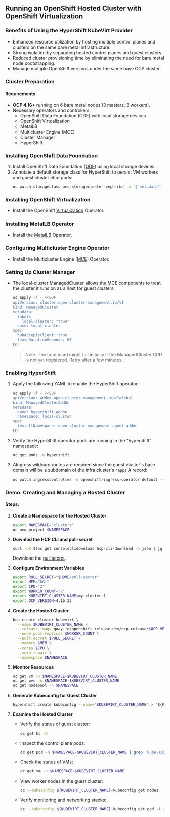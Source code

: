 ## Running an OpenShift Hosted Cluster with OpenShift Virtualization

### Benefits of Using the HyperShift KubeVirt Provider
- Enhanced resource utilization by hosting multiple control planes and clusters on the same bare metal infrastructure.
- Strong isolation by separating hosted control planes and guest clusters.
- Reduced cluster provisioning time by eliminating the need for bare metal node bootstrapping.
- Manage multiple OpenShift versions under the same base OCP cluster.

### Cluster Preparation
#### Requirements
- **OCP 4.16+** running on 6 bare metal nodes (3 masters, 3 workers).
- Necessary operators and controllers:
  - OpenShift Data Foundation (ODF) with local storage devices
  - OpenShift Virtualization
  - MetalLB
  - Multicluster Engine (MCE)
  - Cluster Manager
  - HyperShift

### Installing OpenShift Data Foundation
1. Install OpenShift Data Foundation ([ODF](https://github.com/pancongliang/openshift/blob/main/storage/odf/readme.md)) using local storage devices.
2. Annotate a default storage class for HyperShift to persist VM workers and guest cluster etcd pods:
   ```bash
   oc patch storageclass ocs-storagecluster-ceph-rbd -p '{"metadata": {"annotations":{"storageclass.kubernetes.io/is-default-class":"true"}}}'
   ```

### Installing OpenShift Virtualization
- Install the OpenShift [Virtualization](https://github.com/pancongliang/openshift/blob/main/virtualization/readme.md) Operator.

### Installing MetalLB Operator
- Install the [MetalLB](https://github.com/pancongliang/openshift/blob/main/operator/metallb/readme.md) Operator.

### Configuring Multicluster Engine Operator
- Install the Multicluster Engine ([MCE](https://github.com/pancongliang/openshift/blob/main/operator/mce/readme.md)) Operator.

### Setting Up Cluster Manager
- The local-cluster ManagedCluster allows the MCE components to treat the cluster it runs on as a host for guest clusters:
  ```bash
  oc apply -f - <<EOF
  apiVersion: cluster.open-cluster-management.io/v1
  kind: ManagedCluster
  metadata:
    labels:
      local-cluster: "true"
    name: local-cluster
  spec:
    hubAcceptsClient: true
    leaseDurationSeconds: 60
  EOF
  ```
  > Note: The command might fail initially if the ManagedCluster CRD is not yet registered. Retry after a few minutes.

### Enabling HyperShift
1. Apply the following YAML to enable the HyperShift operator:
   ```bash
   oc apply -f - <<EOF
   apiVersion: addon.open-cluster-management.io/v1alpha1
   kind: ManagedClusterAddOn
   metadata:
     name: hypershift-addon
     namespace: local-cluster
   spec:
     installNamespace: open-cluster-management-agent-addon
   EOF
   ```
2. Verify the HyperShift operator pods are running in the "hypershift" namespace:
   ```bash
   oc get pods -n hypershift
   ```
3. AIngress wildcard routes are required since the guest cluster's base domain will be a subdomain of the infra cluster's `*apps` A record:
   ```bash
   oc patch ingresscontroller -n openshift-ingress-operator default --type=json -p '[{ "op": "add", "path": "/spec/routeAdmission", "value": {"wildcardPolicy": "WildcardsAllowed"}}]'
   ```

### Demo: Creating and Managing a Hosted Cluster
#### Steps:
1. **Create a Namespace for the Hosted Cluster**
   ```bash
   export NAMESPACE="clusters"
   oc new-project $NAMESPACE
   ```

2. **Downlod the HCP CLI and pull-secret**
   ```bash
   curl -Lk $(oc get consoleclidownload hcp-cli-download -o json | jq -r '.spec.links[] | select(.text=="Download hcp CLI for Linux for x86_64").href') | tar xvz -C /usr/local/bin/
   ```
   Download the [pull secret](https://console.redhat.com/openshift/install/pull-secret).

3. **Configure Environment Variables**
   ```bash
   export PULL_SECRET="$HOME/pull-secret" 
   export MEM="8Gi"
   export CPU="2"
   export WORKER_COUNT="2"
   export KUBEVIRT_CLUSTER_NAME=my-cluster-1
   export OCP_VERSION=4.16.23
   ```

4. **Create the Hosted Cluster**
   ```bash
   hcp create cluster kubevirt \
     --name $KUBEVIRT_CLUSTER_NAME \
     --release-image quay.io/openshift-release-dev/ocp-release:$OCP_VERSION-x86_64 \
     --node-pool-replicas $WORKER_COUNT \
     --pull-secret $PULL_SECRET \
     --memory $MEM \
     --cores $CPU \
     --auto-repair \
     --namespace $NAMESPACE
   ```

5. **Monitor Resources**
   ```bash
   oc get vm -n $NAMESPACE-$KUBEVIRT_CLUSTER_NAME
   oc get pvc -n $NAMESPACE-$KUBEVIRT_CLUSTER_NAME
   oc get nodepool -n $NAMESPACE
   ```

6. **Generate Kubeconfig for Guest Cluster**
   ```bash
   hypershift create kubeconfig --name="$KUBEVIRT_CLUSTER_NAME" > "${KUBEVIRT_CLUSTER_NAME}-kubeconfig"
   ```

7. **Examine the Hosted Cluster**
   - Verify the status of guest cluster:
     ```bash
     oc get hc -A
     ```
   - Inspect the control plane pods:
     ```bash
     oc get pod -n $NAMESPACE-$KUBEVIRT_CLUSTER_NAME | grep 'kube-api\|etcd'
     ```
   - Check the status of VMs:
     ```bash
     oc get vm -n $NAMESPACE-$KUBEVIRT_CLUSTER_NAME
     ```
   - View worker nodes in the guest cluster:
     ```bash
     oc --kubeconfig ${KUBEVIRT_CLUSTER_NAME}-kubeconfig get nodes
     ```
   - Verify monitoring and networking stacks:
     ```bash
     oc --kubeconfig ${KUBEVIRT_CLUSTER_NAME}-kubeconfig get pod -A | grep 'prometh\|ovn\|ingress'
     ```

